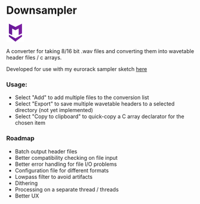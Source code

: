 # Downsampler

![Main View](https://github.com/adam-p/markdown-here/raw/master/src/common/images/icon48.png)

A converter for taking 8/16 bit .wav files and converting them into wavetable header files / c arrays.

Developed for use with my eurorack sampler sketch [here](https://github.com/isaacgoodfellow/ArduinoWavetableDownsampler/blob/master/Media/main.PNG)

### Usage:

 * Select "Add" to add multiple files to the conversion list
 * Select "Export" to save multiple wavetable headers to a selected directory (not yet implemented)
 * Select "Copy to clipboard" to quick-copy a C array declarator for the chosen item


### Roadmap

 * Batch output header files
 * Better compatibility checking on file input
 * Better error handling for file I/O problems
 * Configuration file for different formats
 * Lowpass filter to avoid artifacts
 * Dithering
 * Processing on a separate thread / threads
 * Better UX
